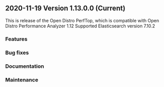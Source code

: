 ## 2020-11-19 Version 1.13.0.0 (Current)

This is release of the Open Distro PerfTop, which is compatible with Open Distro Performance Analyzer 1.12
Supported Elasticsearch version 7.10.2

### Features

### Bug fixes

### Documentation

### Maintenance
